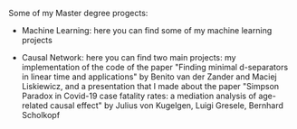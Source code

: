Some of my Master degree progects:

- Machine Learning: here you can find some of my machine learning projects

- Causal Network: here you can find two main projects: my implementation of the code of the paper "Finding minimal d-separators in linear time and applications" by Benito van der Zander and Maciej Liskiewicz, and a presentation that I made about the paper "Simpson Paradox in Covid-19 case fatality rates: a mediation analysis of age-related causal effect" by Julius von Kugelgen, Luigi Gresele, Bernhard Scholkopf
